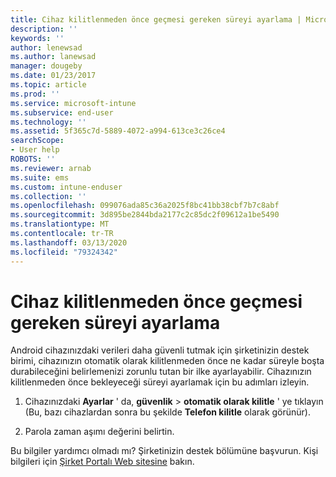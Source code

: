 ```yaml
---
title: Cihaz kilitlenmeden önce geçmesi gereken süreyi ayarlama | Microsoft Docs
description: ''
keywords: ''
author: lenewsad
ms.author: lanewsad
manager: dougeby
ms.date: 01/23/2017
ms.topic: article
ms.prod: ''
ms.service: microsoft-intune
ms.subservice: end-user
ms.technology: ''
ms.assetid: 5f365c7d-5889-4072-a994-613ce3c26ce4
searchScope:
- User help
ROBOTS: ''
ms.reviewer: arnab
ms.suite: ems
ms.custom: intune-enduser
ms.collection: ''
ms.openlocfilehash: 099076ada85c36a2025f8bc41bb38cbf7b7c8abf
ms.sourcegitcommit: 3d895be2844bda2177c2c85dc2f09612a1be5490
ms.translationtype: MT
ms.contentlocale: tr-TR
ms.lasthandoff: 03/13/2020
ms.locfileid: "79324342"
---
```

# <a name="how-to-set-the-amount-of-time-before-your-device-is-locked"></a>Cihaz kilitlenmeden önce geçmesi gereken süreyi ayarlama

Android cihazınızdaki verileri daha güvenli tutmak için şirketinizin destek birimi, cihazınızın otomatik olarak kilitlenmeden önce ne kadar süreyle boşta durabileceğini belirlemenizi zorunlu tutan bir ilke ayarlayabilir. Cihazınızın kilitlenmeden önce bekleyeceği süreyi ayarlamak için bu adımları izleyin.

1. Cihazınızdaki **Ayarlar** ' da, **güvenlik** &gt; **otomatik olarak kilitle** ' ye tıklayın (Bu, bazı cihazlardan sonra bu şekilde **Telefon kilitle** olarak görünür).

2. Parola zaman aşımı değerini belirtin.

Bu bilgiler yardımcı olmadı mı? Şirketinizin destek bölümüne başvurun. Kişi bilgileri için [Şirket Portalı Web sitesine](https://go.microsoft.com/fwlink/?linkid=2010980) bakın.
